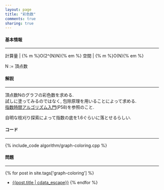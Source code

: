 ```yaml
---
layout: page
title: "彩色数"
comments: true
sharing: true
---
```


#### 基本情報
  
***

計算量 | {% m %}O(2^{N}N){% em %}
空間 | {% m %}O(N){% em %}
  
N := 頂点数

#### 解説

***

頂点数Nのグラフの彩色数を求める.  
試しに塗ってみるのではなく, 包除原理を用いることによって求める.  
[指数時間アルゴリズム入門](http://www.slideshare.net/wata_orz/ss-12131479)(P58)を参照のこと.  
  
自明な枝刈り探索によって指数の底を1.6ぐらいに落とせるらしい.  

#### コード

***

{% include_code algorithm/graph-coloring.cpp %}

#### 問題

***

{% for post in site.tags['graph-coloring'] %}
* [{{post.title | cdata_escape}}]({{post.url}})
{% endfor %}

